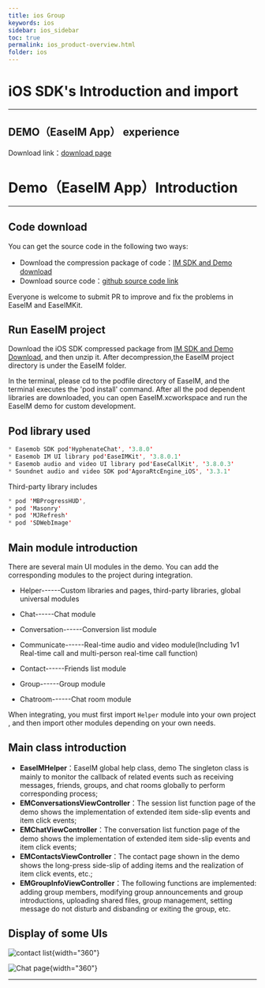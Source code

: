 ```yaml
---
title: ios Group
keywords: ios
sidebar: ios_sidebar
toc: true
permalink: ios_product-overview.html
folder: ios
---
```

# iOS SDK's Introduction and import

------------------------------------------------------------------------

## DEMO（EaseIM App） experience

Download link：[download page](http://www.easemob.com/download/im)

# Demo（EaseIM App）Introduction

------------------------------------------------------------------------

## Code download

You can get the source code in the following two ways:

-   Download the compression package of code：[IM SDK and Demo download](https://www.easemob.com/download/im)
-   Download source code：[github source code link](https://github.com/easemob/chat-ios)

Everyone is welcome to submit PR to improve and fix the problems in EaseIM and EaseIMKit.

## Run EaseIM project

Download the iOS SDK compressed package from [IM SDK and Demo Download](https://www.easemob.com/download/im), and then unzip it. After decompression,the EaseIM project directory is under the EaseIM folder.

In the terminal, please cd to the podfile directory of EaseIM, and the terminal executes the 'pod install' command. After all the pod dependent libraries are downloaded, you can open EaseIM.xcworkspace and run the EaseIM demo for custom development.

## Pod library used

``` java
* Easemob SDK pod'HyphenateChat', '3.8.0'
* Easemob IM UI library pod'EaseIMKit', '3.8.0.1'
* Easemob audio and video UI library pod'EaseCallKit', '3.8.0.3'
* Soundnet audio and video SDK pod'AgoraRtcEngine_iOS', '3.3.1'
```

Third-party library includes

``` java
* pod 'MBProgressHUD',
* pod 'Masonry'
* pod 'MJRefresh'
* pod 'SDWebImage'
```

## Main module introduction

There are several main UI modules in the demo. You can add the corresponding modules to the project during integration.

-   Helper\-\-\-\-\--Custom libraries and pages, third-party libraries, global universal modules

-   Chat\-\-\-\-\--Chat module

-   Conversation\-\-\-\-\--Conversion list module


-   Communicate\-\-\-\-\--Real-time audio and video module(Including 1v1
    Real-time call and multi-person real-time call function)


-   Contact\-\-\-\-\--Friends list module


-   Group\-\-\-\-\--Group module


-   Chatroom\-\-\-\-\--Chat room module

When integrating, you must first import `Helper` module into your own project
, and then import other modules depending on your own needs.

## Main class introduction

-   **EaseIMHelper**：EaseIM global help class, demo
    The singleton class is mainly to monitor the callback of related events such as receiving messages, friends, groups, and chat rooms globally to perform corresponding process;
-   **EMConversationsViewController**：The session list function page of the demo shows the implementation of extended item side-slip events and item click events;
-   **EMChatViewController**：The conversation list function page of the demo shows the implementation of extended item side-slip events and item click events;
-   **EMContactsViewController**：The contact page shown in the demo shows the long-press side-slip of adding items and the realization of item click events, etc.;
-   **EMGroupInfoViewController**：The following functions are implemented: adding group members, modifying group announcements and group introductions, uploading shared files, group management, setting message do not disturb and disbanding or exiting the group, etc.

## Display of some UIs

![contact list](/im/android/other/easeim通讯录.jpg){width="360"}

![Chat page](/im/android/other/easeim聊天.jpg){width="360"}

------------------------------------------------------------------------


